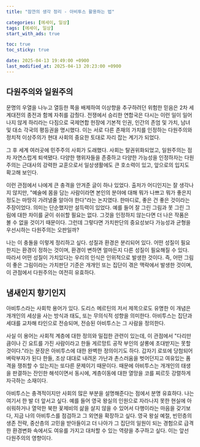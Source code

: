 ```yaml
---
title: "잠깐의 생각 정리 - 아비투스 활용하는 법"

categories: [에세이, 일상]
tags: [에세이, 일상]
start_with_ads: true

toc: true
toc_sticky: true

date: 2025-04-13 19:49:00 +0900
last_modified_at: 2025-04-13 20:23:00 +0900
---
```


## **다원주의와 일원주의**

문명의 우열을 나누고 열등한 쪽을 배제하여 이상향을 추구하려던 위험한 믿음은 2차 세계대전의 종전과 함께 자취를 감췄다. 전쟁에서 승리한 연합국은 다시는 이런 일이 일어나지 않게 하리라는 다짐으로 국제연합 헌장에 기본적 인권, 인간의 존엄 및 가치, 남녀 및 대소 각국의 평등권을 명시했다. 이는 서로 다른 존재의 가치를 인정하는 다원주의와 정치적 이상주의가 현대 사회의 중요한 토대로 자리 잡는 계기가 되었다.

그 후 세계 여러곳에 민주주의 사회가 도래했다. 사회는 탈권위화되었고, 일원주의는 점차 자연스럽게 퇴색됐다. 다양한 행위자들을 존중하고 다양한 가능성을 인정하자는 다원주의는 근대사의 강력한 교훈으로서 일상생활에도 큰 호소력이 있고, 앞으로의 입지도 확고해 보인다.

이런 관점에서 나에게 큰 충격을 안겨준 글이 하나 있었다. 출저가 어디인지는 잘 생각나지 않지만, "예술에 몸을 담는 사람이라면 본인의 분야에 대해 뭐가 나쁘고 뭐가 좋은지 정도는 마땅히 가려낼줄 알아야 한다"라는 논지였다. 한마디로, 좋은 건 좋은 것이라는 주장이었다. 의미는 단순했지만 설득력이 있었다. 예를 들어 잘 그린 그림과 못 그린 그림에 대한 차이를 굳이 쉬쉬할 필요는 없다. 그것을 인정하지 않는다면 더 나은 작품은 볼 수 없을 것이기 때문이다. 그런데 그렇다면 가치판단의 중요성보다 가능성과 균형을 우선시하는 다원주의는 오판일까?

나는 이 충돌을 이렇게 정리하고 싶다. 성질과 환경은 분리되어 있다. 어떤 성질이 필요한지는 환경이 정하는 것이며, 환경이 변하면 얼마든지 다른 성질이 필요해질 수 있다. 따라서 어떤 성질이 가치있다는 우리의 인식은 인위적으로 발생한 것이다. 즉, 어떤 그림이 좋은 그림이라는 가치판단 기준은 개개인 또는 집단이 겪은 맥락에서 발생한 것이며, 이 관점에서 다원주의는 여전히 유효하다.

## **냄새인지 향기인지**

아비투스라는 사회학 용어가 있다. 도리스 메르틴의 저서 제목으로도 유명한 이 개념은 개개인의 세상을 사는 방식과 태도, 또는 무의식적 성향을 의미한다. 아비투스는 집단과 세대를 교차해 타인으로 전승되며, 전승된 아비투스는 그 사람을 정의한다.

사실 이 용어는 사회적 계층에 대한 정의와 밀접한 관련이 있는데, 이 관점에서 "다리만큼이나 긴 요트를 가진 사람이라고 한들 게르망트 공작 부인의 살롱에 초대받지는 못할 것이다."라는 문장은 아비투스에 대한 완벽한 정의이기도 하다. 갑자기 로또에 당첨되어 벼락부자가 된다 한들, 조상 대대로 내려온 가난과 촌스러움을 벗어던지고 여유있는 품격을 쟁취할 수 있는지는 또다른 문제이기 때문이다. 때문에 아비투스는 개개인의 태생을 판결하는 잔인한 해석이면서 동시에, 계층이동에 대한 열망을 코를 찌르듯 강렬하게 자극하는 소재이다.

아비투스는 충격적이지만 사회의 많은 부분을 설명해준다는 점에서 분명 유효하다. 나는 여기서 한 발 더 앞서고 싶다. 예를 들어 영국 왕실의 인원으로 자라나지 못한 현실에 아쉬워하거나 열악한 북한 꽃제비의 삶을 살지 않을 수 있어서 다행이라는 마음을 갖기보다, 지금 나의 아비투스를 점검하고 그 외연을 확장하고 싶다. 영국 왕실 예절, 빈민층의 생존 전략, 중산층의 고민을 받아들이고 더 나아가 그 집단의 일원이 되는 경험으로 급격한 환경변화 속에서도 여유를 가지고 대처할 수 있는 역량을 추구하고 싶다. 이는 앞선 다원주의의 영향이다.